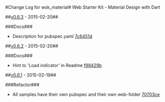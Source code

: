 #Change Log for wsk_material#
Web Starter Kit - Material Design with Dart

##[v0.6.3](http://github.com/mikemitterer/dart-wsk-material/compare/v0.6.2...v0.6.3) - 2015-02-20##

###Docs###
* Description for pubspec.yaml [7c6451d](http://github.com/mikemitterer/dart-wsk-material/commit/7c6451d5df3c1a9b0b3fdcc9cad74d03828c1548)

##[v0.6.2](http://github.com/mikemitterer/dart-wsk-material/compare/v0.6.1...v0.6.2) - 2015-02-20##

###Docs###
* Hint to 'Load indicator' in Readme [f98429b](http://github.com/mikemitterer/dart-wsk-material/commit/f98429bc61b9c87261b56283bb8034debdaca919)

##[v0.6.1](http://github.com/mikemitterer/dart-wsk-material/compare/v0.6.0...v0.6.1) - 2015-02-19##

###Refactor###
* All samples have their own pubspec and their own web-folder [70703ce](http://github.com/mikemitterer/dart-wsk-material/commit/70703ce8438cf3251a2831e112f2fed82cbac1c4)
